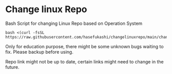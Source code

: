 # Change linux Repo
Bash Script for changing Linux Repo based on Operation System
```shell
bash <(curl -fsSL https://raw.githubusercontent.com/hasefukashi/changelinuxrepo/main/changerepo.sh)
```

Only for education purpose, there might be some unknown bugs waiting to fix.
Please backup before using.

Repo link might not be up to date, certain links might need to change in the future.
